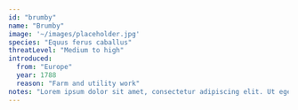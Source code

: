 ```yaml
---
id: "brumby"
name: "Brumby"
image: '~/images/placeholder.jpg'
species: "Equus ferus caballus"
threatLevel: "Medium to high"
introduced:
  from: "Europe"
  year: 1788
  reason: "Farm and utility work"
notes: "Lorem ipsum dolor sit amet, consectetur adipiscing elit. Ut eget nunc posuere, dapibus lectus at, eleifend enim. Maecenas metus enim, facilisis a elementum nec, pellentesque at metus. Nunc risus dui, convallis sit amet magna id, ullamcorper semper velit. Sed quis convallis metus, id mollis ante. In et faucibus justo, eget mollis leo. Nunc eget ornare velit. Curabitur sit amet egestas eros. Vivamus luctus est urna, sed sodales sem semper ut."
---
```

